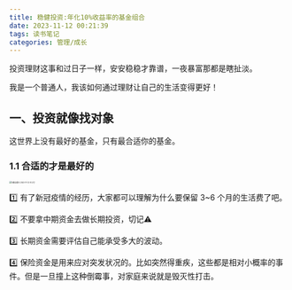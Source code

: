 ```yaml
---
title: 稳健投资:年化10%收益率的基金组合
date: 2023-11-12 00:21:39
tags: 读书笔记
categories: 管理/成长
---
```




投资理财这事和过日子一样，安安稳稳才靠谱，一夜暴富那都是瞎扯淡。

我是一个普通人，我该如何通过理财让自己的生活变得更好！



<!--more-->



## 一、投资就像找对象

这世界上没有最好的基金，只有最合适你的基金。



### 1.1 合适的才是最好的

<img src="http://img.boomclap.cn/uPic/202311/1699723784270fCdDfD.jpg" alt="扫描全能王 2023-11-12 01.27_1" style="zoom:22%;" />

:one: 有了新冠疫情的经历，大家都可以理解为什么要保留 3~6 个月的生活费了吧。

:two: 不要拿中期资金去做长期投资，切记⚠️

:three: 长期资金需要评估自己能承受多大的波动。

:four: 保险资金是用来应对突发状况的。比如突然得重疾，这些都是相对小概率的事件。但是一旦撞上这种倒霉事，对家庭来说就是毁灭性打击。























